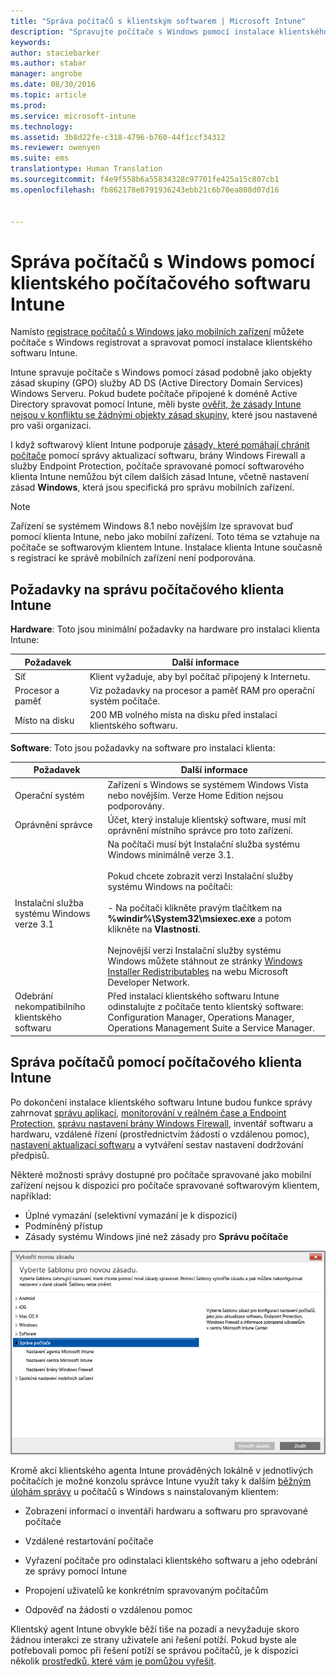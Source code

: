 ```yaml
---
title: "Správa počítačů s klientským softwarem | Microsoft Intune"
description: "Spravujte počítače s Windows pomocí instalace klientského softwaru Intune."
keywords: 
author: staciebarker
ms.author: stabar
manager: angrobe
ms.date: 08/30/2016
ms.topic: article
ms.prod: 
ms.service: microsoft-intune
ms.technology: 
ms.assetid: 3b8d22fe-c318-4796-b760-44f1ccf34312
ms.reviewer: owenyen
ms.suite: ems
translationtype: Human Translation
ms.sourcegitcommit: f4e9f558b6a55834328c97701fe425a15c807cb1
ms.openlocfilehash: fb862178e0791936243ebb21c6b70ea808d07d16


---
```


# <a name="manage-windows-pcs-with-intune-pc-client-software"></a>Správa počítačů s Windows pomocí klientského počítačového softwaru Intune
Namísto [registrace počítačů s Windows jako mobilních zařízení](set-up-windows-device-management-with-microsoft-intune.md) můžete počítače s Windows registrovat a spravovat pomocí instalace klientského softwaru Intune.

Intune spravuje počítače s Windows pomocí zásad podobně jako objekty zásad skupiny (GPO) služby AD DS (Active Directory Domain Services) Windows Serveru. Pokud budete počítače připojené k doméně Active Directory spravovat pomocí Intune, měli byste [ověřit, že zásady Intune nejsou v konfliktu se žádnými objekty zásad skupiny](resolve-gpo-and-microsoft-intune-policy-conflicts.md), které jsou nastavené pro vaši organizaci.

I když softwarový klient Intune podporuje [zásady, které pomáhají chránit počítače](policies-to-protect-windows-pcs-in-microsoft-intune.md) pomocí správy aktualizací softwaru, brány Windows Firewall a služby Endpoint Protection, počítače spravované pomocí softwarového klienta Intune nemůžou být cílem dalších zásad Intune, včetně nastavení zásad **Windows**, která jsou specifická pro správu mobilních zařízení.

> [!NOTE]
> Zařízení se systémem Windows 8.1 nebo novějším lze spravovat buď pomocí klienta Intune, nebo jako mobilní zařízení. Toto téma se vztahuje na počítače se softwarovým klientem Intune. Instalace klienta Intune současně s registrací ke správě mobilních zařízení není podporována.

## <a name="requirements-for-intune-pc-client-management"></a>Požadavky na správu počítačového klienta Intune

**Hardware**: Toto jsou minimální požadavky na hardware pro instalaci klienta Intune:

|Požadavek|Další informace|
|---------------|--------------------|
|Síť|Klient vyžaduje, aby byl počítač připojený k Internetu.|
|Procesor a paměť|Viz požadavky na procesor a paměť RAM pro operační systém počítače.|
|Místo na disku|200 MB volného místa na disku před instalací klientského softwaru.|

**Software**: Toto jsou požadavky na software pro instalaci klienta:

|Požadavek|Další informace|
|---------------|--------------------|
|Operační systém | Zařízení s Windows se systémem Windows Vista nebo novějším. Verze Home Edition nejsou podporovány.|
|Oprávnění správce|Účet, který instaluje klientský software, musí mít oprávnění místního správce pro toto zařízení.|
|Instalační služba systému Windows verze 3.1|Na počítači musí být Instalační služba systému Windows minimálně verze 3.1.<br /><br />Pokud chcete zobrazit verzi Instalační služby systému Windows na počítači:<br /><br />-   Na počítači klikněte pravým tlačítkem na **%windir%\System32\msiexec.exe** a potom klikněte na **Vlastnosti**.<br /><br />Nejnovější verzi Instalační služby systému Windows můžete stáhnout ze stránky [Windows Installer Redistributables](http://go.microsoft.com/fwlink/?LinkID=234258) na webu Microsoft Developer Network.|
|Odebrání nekompatibilního klientského softwaru|Před instalací klientského softwaru Intune odinstalujte z počítače tento klientský software: Configuration Manager, Operations Manager, Operations Management Suite a Service Manager.|

## <a name="computer-management-with-the-intune-computer-client"></a>Správa počítačů pomocí počítačového klienta Intune
Po dokončení instalace klientského softwaru Intune budou funkce správy zahrnovat [správu aplikací](deploy-apps-in-microsoft-intune.md), [monitorování v reálném čase a Endpoint Protection](help-secure-windows-pcs-with-endpoint-protection-for-microsoft-intune.md), [správu nastavení brány Windows Firewall](help-protect-windows-pcs-using-windows-firewall-policies-in-microsoft-intune.md), inventář softwaru a hardwaru, vzdálené řízení (prostřednictvím žádostí o vzdálenou pomoc), [nastavení aktualizací softwaru](keep-windows-pcs-up-to-date-with-software-updates-in-microsoft-intune.md) a vytváření sestav nastavení dodržování předpisů.

Některé možnosti správy dostupné pro počítače spravované jako mobilní zařízení nejsou k dispozici pro počítače spravované softwarovým klientem, například:

-   Úplné vymazání (selektivní vymazání je k dispozici)
-   Podmíněný přístup
-   Zásady systému Windows jiné než zásady pro **Správu počítače**

![Šablony zásad pro počítače s Windows](../media/pc_policy_template.png)

Kromě akcí klientského agenta Intune prováděných lokálně v jednotlivých počítačích je možné konzolu správce Intune využít taky k dalším [běžným úlohám správy](common-windows-pc-management-tasks-with-the-microsoft-intune-computer-client.md) u počítačů s Windows s nainstalovaným klientem:

-   Zobrazení informací o inventáři hardwaru a softwaru pro spravované počítače

-   Vzdálené restartování počítače

-   Vyřazení počítače pro odinstalaci klientského softwaru a jeho odebrání ze správy pomocí Intune

-   Propojení uživatelů ke konkrétním spravovaným počítačům

-   Odpověď na žádosti o vzdálenou pomoc

Klientský agent Intune obvykle běží tiše na pozadí a nevyžaduje skoro žádnou interakci ze strany uživatele ani řešení potíží. Pokud byste ale potřebovali pomoc při řešení potíží se správou počítačů, je k dispozici několik [prostředků, které vám je pomůžou vyřešit](/intune/troubleshoot/troubleshoot-client-setup-in-microsoft-intune).



<!--HONumber=Nov16_HO1-->


